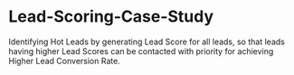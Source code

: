 # Lead-Scoring-Case-Study
Identifying Hot Leads by generating Lead Score for all leads, so that leads having higher Lead Scores can be contacted with priority for achieving Higher Lead Conversion Rate.
